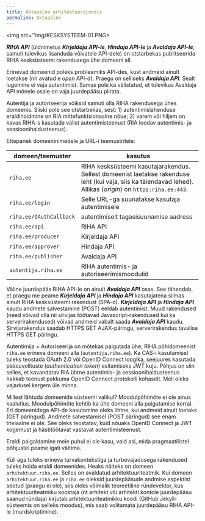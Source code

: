 ```yaml
---
title: Aktuaalne arhitektuurijoonis
permalink: Aktuaalne
---
```


<img src=''img/KESKSYSTEEM-01.PNG>

***RIHA API*** (üldnimetus ***Kirjeldaja API-le***, ***Hindaja API-le*** ja ***Avaldaja API-le***, samuti tulevikus lisanduda võivatele API-dele) on otstarbekas publitseerida RIHA kesksüsteemi rakendusega ühe domeeni all.

Erinevad domeenid poleks probleemiks API-des, kust andmeid ainult loetakse (nn avatud e _open_ API-d). Praegu on selliseks ***Avaldaja API***. Sealt lugemine ei vaja autentimist. Samas pole ka välistatud, et tulevikus Avaldaja API mõnele osale on vaja juurdepääsu piirata.

Autentija ja autoriseerija võiksid samuti olla RIHA rakendusega ühes domeenis. Siiski pole see otstarbekas, sest: 1) autentimislahenduse eraldihoidmine on RIA mittefunktsionaalne nõue; 2) varem või hiljem on kavas RIHA-s kasutada välist autentimisteenust (RIA loodav autentimis- ja sessioonihaldusteenus).

Ettepanek domeeninimedele ja URL-i teemustritele:

|  domeen/teemuster  | kasutus       |
|-----------|-------------|
| `riha.ee` | RIHA kesksüsteemi kasutajarakendus. Sellest domeenist laetakse rakenduse leht (kui vaja, siis ka täiendavad lehed). Allikas (_origin_) on `https:riha.ee:443`. |
| `riha.ee/login` | Selle URL-ga suunatakse kasutaja autentimisele |
| `riha.ee/OAuthCallback` | autentimiselt tagasisuunamise aadress |
| `riha.ee/api` | RIHA API |
| `riha.ee/producer` | Kirjeldaja API |
| `riha.ee/approver` | Hindaja API |
| `riha.ee/publisher` | Avaldaja API |
| `autentija.riha.ee` | RIHA autentimis- ja autoriseerimismoodulid |

Väline juurdepääs RIHA API-le on ainult ***Avaldaja API*** osas. See tähendab, et praegu me peame ***Kirjeldaja API*** ja ***Hindaja API*** kasutajatena silmas ainult RIHA kesksüsteemi rakendust (SPA-d). ***Kirjeldaja API*** ja ***Hindaja API*** kaudu andmete salvestamine (POST) eeldab autentimist. Muud rakendused (need võivad olla nii sirvijas töötavad Javascript-rakendused kui ka serverirakendused) võivad andmeid vabalt saada ***Avaldaja API*** kaudu. Sirvijarakendus saadab HTTPS GET AJAX-päringu, serverirakendus tavalise HTTPS GET päringu.

Autentimija + Autoriseerija on mõtekas paigutada ühe, RIHA põhidomeenist `riha.ee` erineva domeeni alla (`autentija.riha.ee`). Ka CAS-i kasutamisel tuleks teostada OAuth 2.0 või OpenID Connect loogika, seejuures kasutada pääsuvolituste (_authentication token_) esitamiseks JWT kuju. Põhjus on siin selles, et kavandatav RIA ühtne autentimis- ja sessioonihaldusteenus hakkab teenust pakkuma OpenID Connect protokolli kohaselt. Meil oleks vajadusel kergem üle minna.

Millest lähtuda domeenide süsteemi valikul? Moodulpõhimõte ei ole ainus kaalutlus. Moodulpõhimõte kehtib ka ühe domeeni alla paigutamise korral. Eri domeenidega API-de kasutamine oleks lihtne, kui andmeid ainult loetaks (GET päringud). Andmete salvestamisel (POST päringud) see enam triviaalne ei ole. See oleks teostatav, kuid nõuaks OpenID Connect ja JWT kogemust ja hästitöötavat vastavat autentimisteenust.

Eraldi paigaldamine meie puhul ei ole kasu, vaid asi, mida pragmaatilistel põhjustel peame igati vältima.

Küll aga tuleks erineva turvakontekstiga ja turbevajadusega rakendused tuleks hoida eraldi domeenides. Heaks näiteks on domeen `arhitektuur.riha.ee`. Selles on avaldatud arhitektuuriteatmik. Kui domeen `arhitektuur.riha.ee` ja `riha.ee` oleksid juurdepääsude andmise aspektist seotud (praegu ei ole), siis oleks võimalik teoreetiline ründevektor, kus arhitektuuriteatmiku koostaja (nt arhitekt või arhitekti kontole juurdepääsu saanud ründaja) kirjutab arhitektuuriteatmikku koodi (GitHub Jekyll-süsteemis on selleks moodus), mis saab volitamata juurdepääsu RIHA API-le (murdskriptimine).
